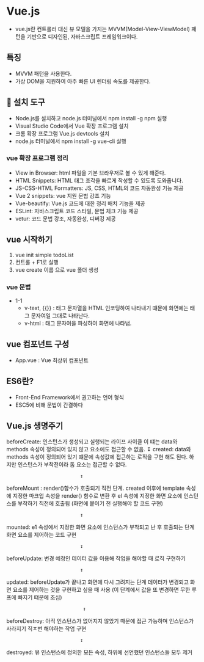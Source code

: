 # Vue.js

* vue.js란 컨트롤러 대신 뷰 모델을 가지는 MVVM(Model-View-ViewModel) 패턴을 기반으로 디자인된,
자바스크립트 프레임워크이다.

## 특징

* MVVM 패턴을 사용한다.
* 가상 DOM을 지원하여 아주 빠른 UI 렌더링 속도를 제공한다.

## 📣 설치 도구

* Node.js를 설치하고 node.js 터미널에서 npm install -g npm 실행
* Visual Studio Code에서 Vue 확장 프로그램 설치
* 크롬 확장 프로그램 Vue.js devtools 설치
* node.js 터미널에서 npm install -g vue-cli 실행

### vue 확장 프로그램 정리

* View in Browser: html 파일을 기본 브라우저로 볼 수 있게 해준다.
* HTML Snippets: HTML 태그 조각을 빠르게 작성할 수 있도록 도와줍니다.
* JS-CSS-HTML Formatters: JS, CSS, HTML의 코드 자동완성 기능 제공
* Vue 2 snippets: vue 지원 문법 강조 기능
* Vue-beautify: Vue.js 코드에 대한 정리 배치 기능을 제공
* ESLint: 자바스크립트 코드 스타일, 문법 체크 기능 제공
* vetur: 코드 문법 강조, 자동완성, 디버깅 제공
 

## vue 시작하기

1. vue init simple todoList 
2. 컨트롤 + F1로 실행
3. vue create 이름 으로 vue 폴더 생성

### vue 문법

- 1-1
    * v-text, {{}} : 태그 문자열을 HTML 인코딩하여 나타내기 떄문에 화면에는 태그 문자여일 그대로 나타난다.
    * v-html : 태그 문자여을 파싱하여 화면에 나타냄.



## vue 컴포넌트 구성

* App.vue : Vue 최상위 컴포넌트 

## ES6란?

* Front-End Framework에서 권고하는 언어 형식
* ESC5에 비해 문법이 간결하다

## Vue.js 생명주기
 beforeCreate: 인스턴스가 생성되고 실행되는 라이프 사이클 이 떄는 data와 methods 속성이 정의되어 있지 않고 요소에도 접근할 수 없음.
                               ↧
 created: data와 methods 속성이 정의되어 있기 떄문에 속성값에 접근하는 로직을 구현 해도 된다. 하지만 인스턴스가 부착전이라 돔 요소는 접근할 수 없다.

                               ↧

 beforeMount : render()함수가 호출되기 직전 단계. created 이후에 template 속성에 지정한 마크업 속성을 render() 함수로 변환 후 el 속성에 지정한 화면 요소에 인스턴스를 부착하기 직전에 호출됨 (화면에 붙이기 전 실행해야 할 코드 구현)

                               ↧

 mounted: e1 속성에서 지정한 화면 요소에 인스턴스가 부착되고 난 후 호출되는 단계 화면 요소를 제어하는 코드 구현

                               ↧
 beforeUpdate: 변경 예정인 데이터 값을 이용해 작업을 해야할 때 로직 구현하기 

                               ↧

 updated: beforeUpdate가 끝나고 화면에 다시 그려지는 단계 데이터가 변경되고 화면 요소를 제어하는 것을 구현하고 싶을 때 사용 (이 단계에서 값을 또 변경하면 무한 루프에 빠지기 떄문에 조심)

                                ↧

 beforeDestroy: 아직 인스턴스가 없어지지 않았기 때문에 접근 가능하며 인스턴스가 사라지기 직ㅈ번 해야하는 작업 구현

                               ↧

 destroyed: 뷰 인스턴스에 정의한 모든 속성, 하위에 선언했던 인스턴스들 모두 제거
